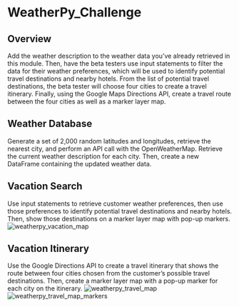 # WeatherPy_Challenge
## Overview
Add the weather description to the weather data you’ve already retrieved in this module. Then, have the beta testers use input statements to filter the data for their weather preferences, which will be used to identify potential travel destinations and nearby hotels. From the list of potential travel destinations, the beta tester will choose four cities to create a travel itinerary. Finally, using the Google Maps Directions API, create a travel route between the four cities as well as a marker layer map.
## Weather Database
Generate a set of 2,000 random latitudes and longitudes, retrieve the nearest city, and perform an API call with the OpenWeatherMap. Retrieve the current weather description for each city. Then, create a new DataFrame containing the updated weather data.
## Vacation Search
Use input statements to retrieve customer weather preferences, then use those preferences to identify potential travel destinations and nearby hotels. Then, show those destinations on a marker layer map with pop-up markers.
![weatherpy_vacation_map](https://user-images.githubusercontent.com/101649525/180119446-630b5634-72d5-4084-a831-4aa47e76f100.png)
## Vacation Itinerary
Use the Google Directions API to create a travel itinerary that shows the route between four cities chosen from the customer’s possible travel destinations. Then, create a marker layer map with a pop-up marker for each city on the itinerary.
![weatherpy_travel_map](https://user-images.githubusercontent.com/101649525/180119515-c6214dc0-8adc-4e03-9e0e-5e0e54dd58b5.png)
![weatherpy_travel_map_markers](https://user-images.githubusercontent.com/101649525/180119525-3d0007cb-32dd-4cae-bd24-cb22133344de.png)
